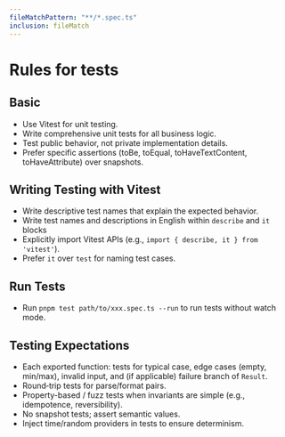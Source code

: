 ```yaml
---
fileMatchPattern: "**/*.spec.ts"
inclusion: fileMatch
---
```

# Rules for tests

## Basic

- Use Vitest for unit testing.
- Write comprehensive unit tests for all business logic.
- Test public behavior, not private implementation details.
- Prefer specific assertions (toBe, toEqual, toHaveTextContent, toHaveAttribute) over snapshots.

## Writing Testing with Vitest

- Write descriptive test names that explain the expected behavior.
- Write test names and descriptions in English within `describe` and `it` blocks
- Explicitly import Vitest APIs (e.g., `import { describe, it } from 'vitest'`).
- Prefer `it` over `test` for naming test cases.

## Run Tests

- Run `pnpm test path/to/xxx.spec.ts --run` to run tests without watch mode.

## Testing Expectations

- Each exported function: tests for typical case, edge cases (empty, min/max), invalid input, and (if applicable) failure branch of `Result`.
- Round‑trip tests for parse/format pairs.
- Property-based / fuzz tests when invariants are simple (e.g., idempotence, reversibility).
- No snapshot tests; assert semantic values.
- Inject time/random providers in tests to ensure determinism.
